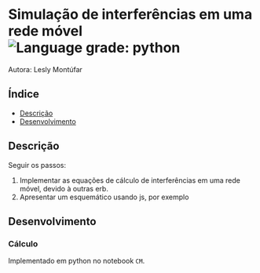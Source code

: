 # Simulação de interferências em uma rede móvel ![Language grade: python](https://img.shields.io/badge/-python-yellow)

Autora: Lesly Montúfar

## Índice 

* [Descrição](#descrição)
* [Desenvolvimento](#desenvolvimento)

## Descrição

Seguir os passos:

1. Implementar as equações de cálculo de interferências em uma rede móvel, devido à outras erb.
2. Apresentar um esquemático usando js, por exemplo

## Desenvolvimento

### Cálculo

Implementado em python no notebook `CM`.
